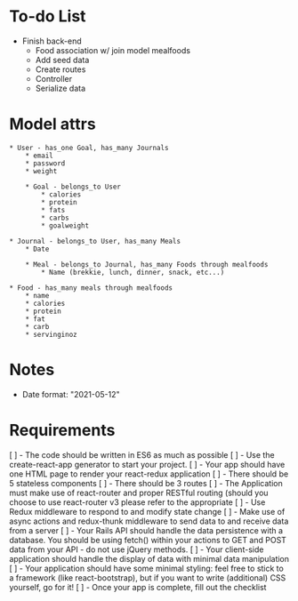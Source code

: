 # To-do List
* Finish back-end
    * Food association w/ join model mealfoods
    * Add seed data
    * Create routes
    * Controller
    * Serialize data

# Model attrs
    * User - has_one Goal, has_many Journals
        * email
        * password
        * weight

        * Goal - belongs_to User
            * calories
            * protein
            * fats
            * carbs
            * goalweight

    * Journal - belongs_to User, has_many Meals
        * Date
    
        * Meal - belongs_to Journal, has_many Foods through mealfoods
            * Name (brekkie, lunch, dinner, snack, etc...)

    * Food - has_many meals through mealfoods
        * name
        * calories
        * protein
        * fat
        * carb
        * servinginoz


# Notes
* Date format: "2021-05-12"

# Requirements

[ ] - The code should be written in ES6 as much as possible
[ ] - Use the create-react-app generator to start your project.
[ ] - Your app should have one HTML page to render your react-redux application
[ ] - There should be 5 stateless components
[ ] - There should be 3 routes
[ ] - The Application must make use of react-router and proper RESTful routing (should you choose to use react-router v3 please refer to the appropriate 
[ ] - Use Redux middleware to respond to and modify state change
[ ] - Make use of async actions and redux-thunk middleware to send data to and receive data from a server
[ ] - Your Rails API should handle the data persistence with a database. You should be using fetch() within your actions to GET and POST data from your API - do not use jQuery methods.
[ ] - Your client-side application should handle the display of data with minimal data manipulation
[ ] - Your application should have some minimal styling: feel free to stick to a framework (like react-bootstrap), but if you want to write (additional) CSS yourself, go for it!
[ ] - Once your app is complete, fill out the checklist